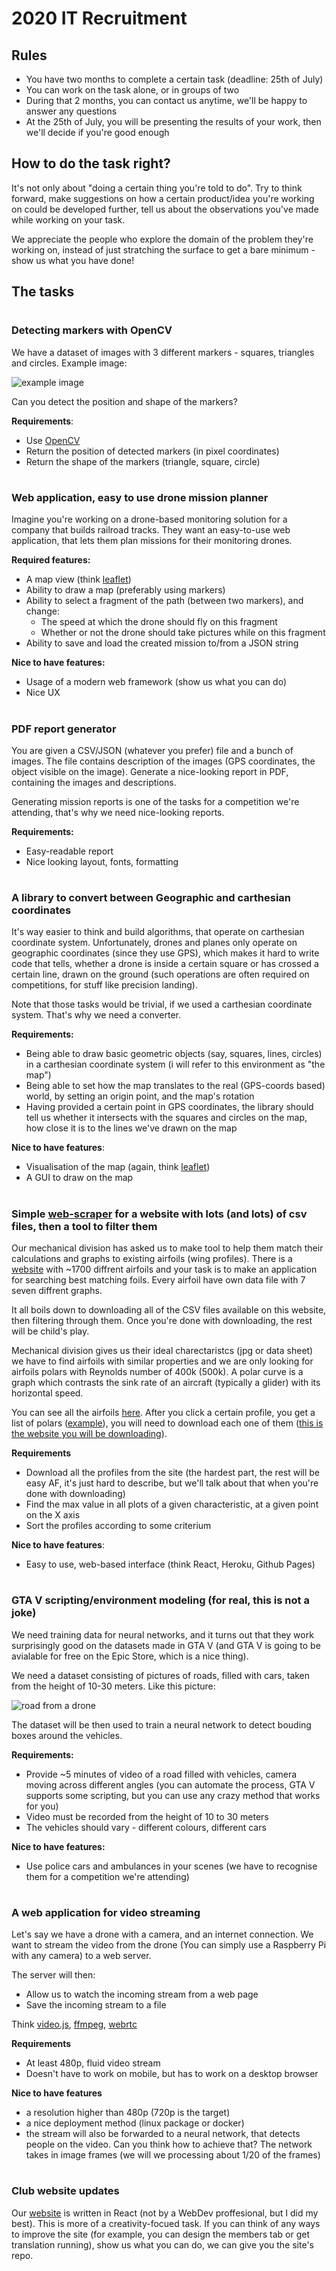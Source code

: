 # 2020 IT Recruitment


## Rules
* You have two months to complete a certain task (deadline: 25th of July)
* You can work on the task alone, or in groups of two
* During that 2 months, you can contact us anytime, we'll be happy to answer any questions
* At the 25th of July, you will be presenting the results of your work, then we'll decide if you're good enough

## How to do the task right?
It's not only about "doing a certain thing you're told to do".
Try to think forward, make suggestions on how a certain product/idea
you're working on could be developed further, tell us about the
observations you've made while working on your task.

We appreciate the people who explore the domain of the problem
they're working on, instead of just stratching
the surface to get a bare minimum - show us what you have done!

## The tasks

#

### Detecting markers with OpenCV

We have a dataset of images with 3 different markers - squares, triangles and circles. Example image:

![example image](image_with_markers.jpg)

Can you detect the position and shape of the markers? 

**Requirements**:
* Use [OpenCV](https://docs.opencv.org/master/d9/df8/tutorial_root.html)
* Return the position of detected markers (in pixel coordinates)
* Return the shape of the markers (triangle, square, circle)

#

### Web application, easy to use drone mission planner

Imagine you're working on a drone-based monitoring solution for
a company that builds railroad tracks. They want an easy-to-use
web application, that lets them plan missions for their monitoring
drones.

**Required features:**
* A map view (think [leaflet](https://leafletjs.com/))
* Ability to draw a map (preferably using markers)
* Ability to select a fragment of the path (between two markers), and change:
  - The speed at which the drone should fly on this fragment
  - Whether or not the drone should take pictures while on this fragment
* Ability to save and load the created mission to/from a JSON string

**Nice to have features:**
* Usage of a modern web framework (show us what you can do)
* Nice UX

#

### PDF report generator

You are given a CSV/JSON (whatever you prefer) file and a bunch of images.
The file contains description of the images (GPS coordinates, the object visible on the image).
Generate a nice-looking report in PDF, containing the images and descriptions.

Generating mission reports is one of the tasks for a competition we're attending, that's why
we need nice-looking reports.

**Requirements:**
* Easy-readable report
* Nice looking layout, fonts, formatting

#

### A library to convert between Geographic and carthesian coordinates

It's way easier to think and build algorithms, that operate on carthesian 
coordinate system. Unfortunately, drones and planes only operate
on geographic coordinates (since they use GPS), which makes it hard to 
write code that tells, whether a drone is inside a certain square or has
crossed a certain line, drawn on the ground (such operations are
often required on competitions, for stuff like precision landing).

Note that those tasks would be trivial, if we used a carthesian coordinate
system. That's why we need a converter.

**Requirements:**
* Being able to draw basic geometric objects (say, squares, lines, circles) in a carthesian coordinate system (i will refer to this environment as "the map")
* Being able to set how the map translates to the real (GPS-coords based) world, by setting an origin point, and the map's rotation
* Having provided a certain point in GPS coordinates, the library should tell us whether it intersects with the squares and circles on the map, how close it is to the lines we've drawn on the map

**Nice to have features**:
- Visualisation of the map (again, think [leaflet](https://leafletjs.com/))
- A GUI to draw on the map

#

### Simple [web-scraper](https://realpython.com/beautiful-soup-web-scraper-python/) for a website with lots (and lots) of csv files, then a tool to filter them

Our mechanical division has asked us to make tool to help them match their calculations and graphs to existing airfoils (wing profiles).
There is a [website](http://airfoiltools.com/) with ~1700 diffrent airfoils and your task is to make an application for searching best matching foils. Every airfoil have own data file with 7 seven diffrent graphs.

It all boils down to downloading all of the CSV files available on this website, then filtering through them. Once you're
done with downloading, the rest will be child's play.

Mechanical division gives us their ideal charectaristcs (jpg or data sheet) we have to find airfoils with similar properties and we are only looking for airfoils polars with Reynolds number of 400k (500k).
A polar curve is a graph which contrasts the sink rate of an aircraft (typically a glider) with its horizontal speed. 

You can see all the airfoils [here](http://www.airfoiltools.com/search/airfoils). After you click a certain profile,
you get a list of polars ([example](http://www.airfoiltools.com/airfoil/details?airfoil=ag09-il)), you will need to download each one of them ([this is the website you will be downloading](http://www.airfoiltools.com/polar/details?polar=xf-e1210-il-50000)).

**Requirements**

* Download all the profiles from the site (the hardest part, the rest will be easy AF, it's just hard to describe, but we'll talk about that when you're done with downloading)
* Find the max value in all plots of a given characteristic, at a given point on the X axis
* Sort the profiles according to some criterium

**Nice to have features**:

* Easy to use, web-based interface (think React, Heroku, Github Pages)

#

### GTA V scripting/environment modeling (for real, this is not a joke)

We need training data for neural networks, and it turns out
that they work surprisingly good on the datasets made in GTA V (and GTA V is going to be avialable for free on the Epic Store, which is a nice thing).

We need a dataset consisting of pictures of roads, filled with cars,
taken from the height of 10-30 meters. Like this picture:

![road from a drone](road.jpg)

The dataset will be then used to train a neural network to detect bouding boxes
around the vehicles.

**Requirements:**
- Provide ~5 minutes of video of a road filled with vehicles, camera moving across different angles (you can automate the process, GTA V supports some scripting, but you can use any crazy method that works for you)
- Video must be recorded from the height of 10 to 30 meters
- The vehicles should vary - different colours, different cars

**Nice to have features:**
- Use police cars and ambulances in your scenes (we have to recognise them for a competition we're attending)

#

### A web application for video streaming

Let's say we have a drone with a camera, and an internet connection. We want to stream
the video from the drone (You can simply use a Raspberry Pi with any camera) to a web server.

The server will then:
- Allow us to watch the incoming stream from a web page
- Save the incoming stream to a file

Think [video.js](https://videojs.com/), [ffmpeg](https://www.ffmpeg.org/), [webrtc](https://www.html5rocks.com/en/tutorials/webrtc/basics/)

**Requirements**
- At least 480p, fluid video stream
- Doesn't have to work on mobile, but has to work on a desktop browser


**Nice to have features**
- a resolution higher than 480p (720p is the target)
- a nice deployment method (linux package or docker)
- the stream will also be forwarded to a neural network, that detects people on the video. Can you think how to achieve that? The network takes in image frames (we will we processing about 1/20 of the frames)

#

### Club website updates

Our [website](http://www.akl.pwr.edu.pl) is written in React (not by a WebDev proffesional, but I did my best).
This is more of a creativity-focued task. If you can think of any ways to improve the site (for example, you can design
the members tab or get translation running), show us what you can do, we can give you the site's repo.

#
